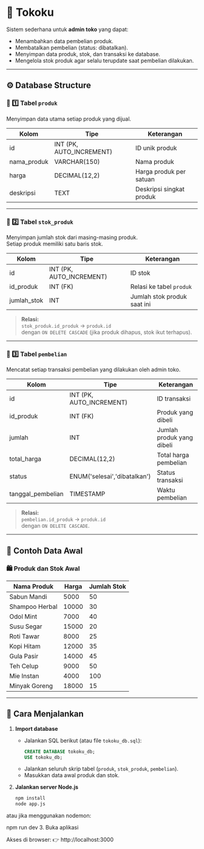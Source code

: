 # 🛒 Tokoku

Sistem sederhana untuk **admin toko** yang dapat:
- Menambahkan data pembelian produk.
- Membatalkan pembelian (status: dibatalkan).
- Menyimpan data produk, stok, dan transaksi ke database.
- Mengelola stok produk agar selalu terupdate saat pembelian dilakukan.

---

## ⚙️ Database Structure

### 🧩 1️⃣ Tabel `produk`
Menyimpan data utama setiap produk yang dijual.

| Kolom | Tipe | Keterangan |
|--------|------|------------|
| id | INT (PK, AUTO_INCREMENT) | ID unik produk |
| nama_produk | VARCHAR(150) | Nama produk |
| harga | DECIMAL(12,2) | Harga produk per satuan |
| deskripsi | TEXT | Deskripsi singkat produk |

---

### 🧩 2️⃣ Tabel `stok_produk`
Menyimpan jumlah stok dari masing-masing produk.  
Setiap produk memiliki satu baris stok.

| Kolom | Tipe | Keterangan |
|--------|------|------------|
| id | INT (PK, AUTO_INCREMENT) | ID stok |
| id_produk | INT (FK) | Relasi ke tabel `produk` |
| jumlah_stok | INT | Jumlah stok produk saat ini |

> **Relasi:**  
> `stok_produk.id_produk` → `produk.id`  
> dengan `ON DELETE CASCADE` (jika produk dihapus, stok ikut terhapus).

---

### 🧩 3️⃣ Tabel `pembelian`
Mencatat setiap transaksi pembelian yang dilakukan oleh admin toko.

| Kolom | Tipe | Keterangan |
|--------|------|------------|
| id | INT (PK, AUTO_INCREMENT) | ID transaksi |
| id_produk | INT (FK) | Produk yang dibeli |
| jumlah | INT | Jumlah produk yang dibeli |
| total_harga | DECIMAL(12,2) | Total harga pembelian |
| status | ENUM('selesai','dibatalkan') | Status transaksi |
| tanggal_pembelian | TIMESTAMP | Waktu pembelian |

> **Relasi:**  
> `pembelian.id_produk` → `produk.id`  
> dengan `ON DELETE CASCADE`.

---

## 💾 Contoh Data Awal

### 🛍️ Produk dan Stok Awal
| Nama Produk | Harga | Jumlah Stok |
|--------------|--------|--------------|
| Sabun Mandi | 5000 | 50 |
| Shampoo Herbal | 10000 | 30 |
| Odol Mint | 7000 | 40 |
| Susu Segar | 15000 | 20 |
| Roti Tawar | 8000 | 25 |
| Kopi Hitam | 12000 | 35 |
| Gula Pasir | 14000 | 45 |
| Teh Celup | 9000 | 50 |
| Mie Instan | 4000 | 100 |
| Minyak Goreng | 18000 | 15 |

---

## 🚀 Cara Menjalankan

1. **Import database**
   - Jalankan SQL berikut (atau file `tokoku_db.sql`):
     ```sql
     CREATE DATABASE tokoku_db;
     USE tokoku_db;
     ```
   - Jalankan seluruh skrip tabel (`produk`, `stok_produk`, `pembelian`).
   - Masukkan data awal produk dan stok.

2. **Jalankan server Node.js**
   ```bash
   npm install
   node app.js

atau jika menggunakan nodemon:

npm run dev
3. Buka aplikasi

Akses di browser:
👉 http://localhost:3000

